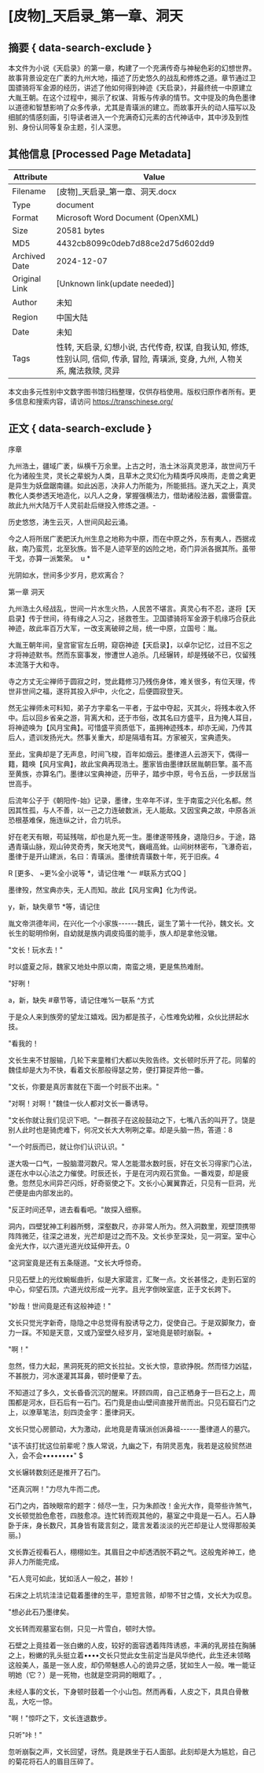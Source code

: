 # [皮物]_天启录_第一章、洞天



## 摘要  { data-search-exclude }

<!-- tcd_abstract -->
本文件为小说《天启录》的第一章，构建了一个充满传奇与神秘色彩的幻想世界。故事背景设定在广袤的九州大地，描述了历史悠久的战乱和修炼之道。章节通过卫国骠骑将军金源的经历，讲述了他如何得到神迹《天启录》，并最终统一中原建立大胤王朝。在这个过程中，揭示了权谋、背叛与传承的情节。文中提及的角色墨律以道德和智慧影响了众多传承，尤其是青璜派的建立。而故事开头的动人描写以及细腻的情感刻画，引导读者进入一个充满奇幻元素的古代神话中，其中涉及到性别、身份认同等复杂主题，引人深思。

<!-- tcd_abstract_end -->

## 其他信息 [Processed Page Metadata]

| Attribute       | Value                                  |
|-----------------|----------------------------------------|
| Filename        | [皮物]_天启录_第一章、洞天.docx                             |
| Type            | document                                 |
| Format          | Microsoft Word Document (OpenXML)                               |
| Size            | 20581 bytes                           |
| MD5             | 4432cb8099c0deb7d88ce2d75d602dd9                                  |
| Archived Date   | 2024-12-07                             |
| Original Link   | [Unknown link(update needed)]                         |
| Author          | 未知                               |
| Region          | 中国大陆                               |
| Date            | 未知                                 |
| Tags            | 性转, 天启录, 幻想小说, 古代传奇, 权谋, 自我认知, 修炼, 性别认同, 信仰, 传承, 冒险, 青璜派, 变身, 九州, 人物关系, 魔法救赎, 灵异                                 |

本文由多元性别中文数字图书馆归档整理，仅供存档使用。版权归原作者所有。更多信息和搜索内容，请访问 <https://transchinese.org/>


## 正文 { data-search-exclude }

<!-- tcd_main_text -->
序章



九州浩土，疆域广袤，纵横千万余里。上古之时，浩土沐浴真灵恩泽，故世间万千化为诸般生灵，灵长之辈蜕为人类，且草木之灵幻化为精类呼风唤雨，走兽之禽更是异生为妖盘踞南疆。如此凶恶，决非人力所能为，所能抵挡。遂九天之上，真灵教化人类参透天地造化，以凡人之身，掌握强横法力，借助诸般法器，震慑雷霆。故此九州大陆万千人灵前赴后继投入修炼之道。-





历史悠悠，涛生云灭，人世间风起云涌。







今之人将所居广袤肥沃九州生息之地称为中原，而在中原之外，东有夷人，西据戎敌，南乃蛮荒，北至狄族。皆不是人迹罕至的凶险之地，奇门异派各据其所。虽带干戈，亦算一派繁荣。  u *







光阴如水，世间多少岁月，悲欢离合？







第一章 洞天



九州浩土久经战乱，世间一片水生火热，人民苦不堪言。真灵心有不忍，遂将【天启录】传于世间，待有缘之人习之，拯救苍生。卫国骠骑将军金源于机缘巧合获此神迹，故此率百万大军，一改支离破碎之局，统一中原，立国号：胤。





大胤王朝年间，皇宫宦官左丘明，窥窃神迹【天启录】，以卓尔记忆，过目不忘之才将神迹默书。然而东窗事发，惨遭世人追杀。几经辗转，却是残破不已，仅留残本流落于大和寺。





寺之方丈无尘禅师于圆寂之时，觉此籍修习乃残伤身体，难关很多，有位天理，传世非世间之福，遂将其投入炉中，火化之，后便圆寂登天。

然无尘禅师未可料知，弟子方字辈名一平者，于盆中夺起，灭其火，将残本收入怀中。后以回乡省亲之游，背离大和，还于市俗，改其名曰方盛平，且为掩人耳目，将神迹唤为【风月宝典】。可惜盛平资质低下，虽拥神迹残本，却亦无闻，乃传其后人，遗训发扬光大。然事关重大，却是隔墙有耳。方家被灭，宝典遗失。





至此，宝典却是了无声息，时间飞梭，百年如烟云。墨律道人云游天下，偶得一籍，籍唤【风月宝典】，故此宝典再现浩土。墨家皆由墨律跃居胤朝巨擎。虽不高至黄族，亦算名门。墨律以宝典神迹，历甲子，踏步中原，号令五岳，一步跃居当世高手。



后流年公子于《朝阳传-始》记录，墨律，生卒年不详，生于南蛮之兴化名都。然因其性孤，与人不善，以一己之力连破数派，无人能敌。又因宝典之故，中原各派恐根基难保，施连纵之计，合力坑杀。





好在老天有眼，苟延残喘，却也是九死一生。墨律遂带残身，退隐归乡。于途，路遇青璜山脉，观山钟灵奇秀，聚天地灵气，巍峨高耸。山间树林密布，飞瀑奇岩，墨律于是开山建派，名曰：青璜派。墨律统青璜数十年，死于旧疾。4

R [更多、 ~更%全小说等 *，请记住唯 ^一 #联系方式QQ ]





墨律殁，然宝典亦失，无人而知。故此【风月宝典】化为传说。







y，新，缺失章节 *等，请记住



胤文帝洪德年间，在兴化一个小家族------魏氏，诞生了第十一代孙，魏文长。文长生的聪明伶俐，自幼就是族内调皮捣蛋的能手，族人却是拿他没辙。





"文长！玩水去！"



时以盛夏之际，魏家又地处中原以南，南蛮之境，更是焦热难耐。





"好咧！

a，新，缺失 #章节等，请记住唯%一联系 ^方式





于是众人来到族旁的望龙江嬉戏。因为都是孩子，心性难免幼稚，众伙比拼起水技。



"看我的！





文长生来不甘服输，几轮下来童稚们大都以失败告终。文长顿时乐开了花。同輩的魏佳却是大为不快，看着文长那般得瑟之势，便打算捉弄他一番。





"文长，你要是真厉害就在下面一个时辰不出来。"





"对啊！对啊！"魏佳一伙人都对文长一番诱导。





"文长你就让我们见识下吧。"一群孩子在这般鼓动之下，七嘴八舌的叫开了。饶是别人此时也是骑虎难下，何况文长大大咧咧之辈。却是头脑一热，答道：8



"一个时辰而已，就让你们认识认识。"



遂大吸一口气，一股脑潜河数尺。常人怎能潜水数时辰，好在文长习得家门心法，遂在水中以心法之力催使。时辰还长，于是在河内观石赏鱼。一番戏耍，却是疲惫。忽然见水间异芒闪烁，好奇驱使之下。文长小心翼翼靠近，只见有一巨洞，光芒便是由内部发出的。





"反正时间还早，进去看看吧。"故探入细察。







洞内，四壁犹神工利器所劈，深壑数尺，亦非常人所为。然入洞数里，观壁顶携带阵阵微茫，往深之进发，光芒却是过之而不及。文长歩至深处，见一洞室。室中心金光大作，以六道光道光纹延伸开去。0



"这洞室竟是还有五条隧道。"文长大呼惊奇。





只见石壁上的光纹蜿蜒曲折，似是大家箴言，汇聚一点。文长甚怪之，走到石室的中心，仰望石顶。六道光纹形成一光字。且光字倒映室底，正于文长跨下。





"妙哉！世间竟是还有这般神迹！"





文长只觉光字新奇，隐隐之中总觉得有股诱导之力，促使自己。于是双脚聚力，奋力一踩。不知是天意，又或乃室壁久经岁月，室地竟是顿时崩裂。+



"啊！"





忽然，怪力大起，黑洞死死的把文长拉扯。文长大惊，意欲挣脱。然而怪力凶猛，不甚脱力，河水遂灌其耳鼻，顿时便晕了去。



不知道过了多久，文长昏昏沉沉的醒来。环顾四周，自己正栖身于一巨石之上，周围都是河水，巨石后有一石门。石门竟是由山壁间直接开凿而出。只见石窟石门之上，以潦草笔法，刻四烫金字：墨律洞天。





文长只觉心房颤动，大为激动，此地竟是青璜派创派鼻祖------墨律道人的墓穴。



"该不该打扰这位前辈呢？族人常说，九幽之下，有阴灵恶鬼，我若是这般贸然进入，会不会••••••••" $



文长辗转数刻还是推开了石门。





"还真沉啊！"力尽九牛而二虎。



石门之内，首映眼帘的题字：倾尽一生，只为朱颜改！金光大作，竟带些许煞气，文长顿觉脸色愈苍，四肢愈凉。连忙转而观其他的，墓室之中竟是一石人。石人静卧于床，身长数尺，其身皆有箴言刻之，箴言发着淡淡的光芒却是让人觉得那般美丽。)



文长靠近视看石人，栩栩如生。其眉目之中却透洒脱不羁之气。这般鬼斧神工，绝非人力所能完成。





"石人竞可如此，犹如活人一般之，甚妙！



石床之上坑坑洼洼记载着墨律的生平，意短言赅，却带不甘之情，文长大为叹息。



"想必此石乃墨律矣。



文长转而观墓室右侧，只见一片雪白，顿时大惊。



石壁之上竟挂着一张白嫩的人皮，较好的面容透着阵阵诱惑，丰满的乳房挂在胸脯之上，粉嫩的乳头挺立着••••文长只觉此女生前定当是风华绝代，此生还未领略这般美人，虽是一张人皮，却仍带魅惑人心的诡异之感，犹如生人一般。唯一能证明她（它？）是一死物，也就是空洞洞的眼眶了。,



未经人事的文长，下身顿时鼓着一个小山包。然而再看，人皮之下，具具白骨散乱，大吃一惊。





"啊！"惊吓之下，文长连退数步。





只听"咔！" 





忽听崩裂之声，文长回望，讶然。竟是跌坐于石人面部。此刻却是大为尴尬，自己的菊花将石人的眉目压碎了。
<!-- tcd_main_text_end -->

